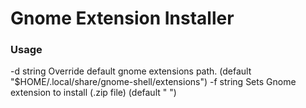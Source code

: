 # Gnome Extension Installer

### Usage

  -d string
        Override default gnome extensions path. (default "$HOME/.local/share/gnome-shell/extensions")
  -f string
        Sets Gnome extension to install (.zip file) (default " ")
